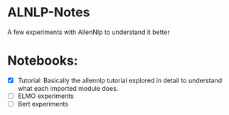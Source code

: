 # ALNLP-Notes
A few experiments with AllenNlp to understand it better

# Notebooks:
- [x] Tutorial: Basically the allennlp tutorial explored in detail to understand what each imported module does. 
- [ ] ELMO experiments
- [ ] Bert experiments
